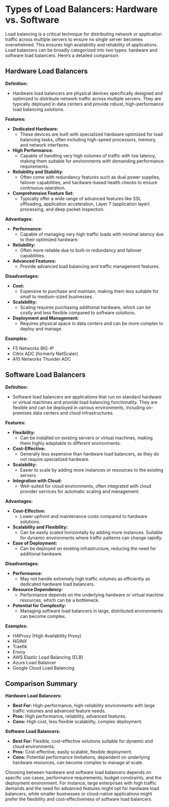 # Types of Load Balancers: Hardware vs. Software

Load balancing is a critical technique for distributing network or application traffic across multiple servers to ensure no single server becomes overwhelmed. This ensures high availability and reliability of applications. Load balancers can be broadly categorized into two types: hardware and software load balancers. Here’s a detailed comparison:

## Hardware Load Balancers

**Definition:**
- Hardware load balancers are physical devices specifically designed and optimized to distribute network traffic across multiple servers. They are typically deployed in data centers and provide robust, high-performance load balancing solutions.

**Features:**
- **Dedicated Hardware:** 
  - These devices are built with specialized hardware optimized for load balancing tasks, often including high-speed processors, memory, and network interfaces.
- **High Performance:**
  - Capable of handling very high volumes of traffic with low latency, making them suitable for environments with demanding performance requirements.
- **Reliability and Stability:**
  - Often come with redundancy features such as dual power supplies, failover capabilities, and hardware-based health checks to ensure continuous operation.
- **Comprehensive Feature Set:**
  - Typically offer a wide range of advanced features like SSL offloading, application acceleration, Layer 7 (application layer) processing, and deep packet inspection.

**Advantages:**
- **Performance:** 
  - Capable of managing very high traffic loads with minimal latency due to their optimized hardware.
- **Reliability:** 
  - Often more reliable due to built-in redundancy and failover capabilities.
- **Advanced Features:** 
  - Provide advanced load balancing and traffic management features.

**Disadvantages:**
- **Cost:**
  - Expensive to purchase and maintain, making them less suitable for small to medium-sized businesses.
- **Scalability:**
  - Scaling requires purchasing additional hardware, which can be costly and less flexible compared to software solutions.
- **Deployment and Management:**
  - Requires physical space in data centers and can be more complex to deploy and manage.

**Examples:**
- F5 Networks BIG-IP
- Citrix ADC (formerly NetScaler)
- A10 Networks Thunder ADC

## Software Load Balancers

**Definition:**
- Software load balancers are applications that run on standard hardware or virtual machines and provide load balancing functionality. They are flexible and can be deployed in various environments, including on-premises data centers and cloud infrastructures.

**Features:**
- **Flexibility:** 
  - Can be installed on existing servers or virtual machines, making them highly adaptable to different environments.
- **Cost-Effective:**
  - Generally less expensive than hardware load balancers, as they do not require specialized hardware.
- **Scalability:**
  - Easier to scale by adding more instances or resources to the existing servers.
- **Integration with Cloud:** 
  - Well-suited for cloud environments, often integrated with cloud provider services for automatic scaling and management.

**Advantages:**
- **Cost-Effective:**
  - Lower upfront and maintenance costs compared to hardware solutions.
- **Scalability and Flexibility:**
  - Can be easily scaled horizontally by adding more instances. Suitable for dynamic environments where traffic patterns can change rapidly.
- **Ease of Deployment:**
  - Can be deployed on existing infrastructure, reducing the need for additional hardware.

**Disadvantages:**
- **Performance:**
  - May not handle extremely high traffic volumes as efficiently as dedicated hardware load balancers.
- **Resource Dependency:**
  - Performance depends on the underlying hardware or virtual machine resources, which can be a bottleneck.
- **Potential for Complexity:**
  - Managing software load balancers in large, distributed environments can become complex.

**Examples:**
- HAProxy (High Availability Proxy)
- NGINX
- Traefik
- Envoy
- AWS Elastic Load Balancing (ELB)
- Azure Load Balancer
- Google Cloud Load Balancing

## Comparison Summary

**Hardware Load Balancers:**
- **Best For:** High-performance, high-reliability environments with large traffic volumes and advanced feature needs.
- **Pros:** High performance, reliability, advanced features.
- **Cons:** High cost, less flexible scalability, complex deployment.

**Software Load Balancers:**
- **Best For:** Flexible, cost-effective solutions suitable for dynamic and cloud environments.
- **Pros:** Cost-effective, easily scalable, flexible deployment.
- **Cons:** Potential performance limitations, dependent on underlying hardware resources, can become complex to manage at scale.

Choosing between hardware and software load balancers depends on specific use cases, performance requirements, budget constraints, and the deployment environment. For instance, large enterprises with high traffic demands and the need for advanced features might opt for hardware load balancers, while smaller businesses or cloud-native applications might prefer the flexibility and cost-effectiveness of software load balancers.